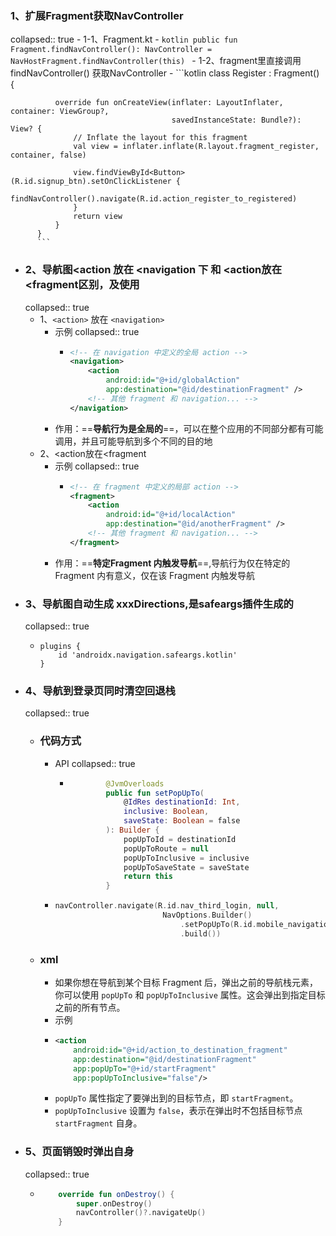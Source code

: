 ### 1、扩展Fragment获取NavController
collapsed:: true
	- 1-1、Fragment.kt
		- ```kotlin
		  public fun Fragment.findNavController(): NavController =
		      NavHostFragment.findNavController(this)
		  ```
	- 1-2、fragment里直接调用findNavController() 获取NavController
		- ```kotlin
		  class Register : Fragment() {
		  
		      override fun onCreateView(inflater: LayoutInflater, container: ViewGroup?,
		                                savedInstanceState: Bundle?): View? {
		          // Inflate the layout for this fragment
		          val view = inflater.inflate(R.layout.fragment_register, container, false)
		  
		          view.findViewById<Button>(R.id.signup_btn).setOnClickListener {
		              findNavController().navigate(R.id.action_register_to_registered)
		          }
		          return view
		      }
		  }
		  ```
- ### 2、导航图<action 放在 <navigation 下 和 <action放在<fragment区别，及使用
  collapsed:: true
	- 1、`<action>` 放在 `<navigation>`
		- 示例
		  collapsed:: true
			- ```xml
			  <!-- 在 navigation 中定义的全局 action -->
			  <navigation>
			      <action
			          android:id="@+id/globalAction"
			          app:destination="@id/destinationFragment" />
			      <!-- 其他 fragment 和 navigation... -->
			  </navigation>
			  
			  ```
		- 作用：==**导航行为是全局的**==，可以在整个应用的不同部分都有可能调用，并且可能导航到多个不同的目的地
	- 2、<action放在<fragment
		- 示例
		  collapsed:: true
			- ```xml
			  <!-- 在 fragment 中定义的局部 action -->
			  <fragment>
			      <action
			          android:id="@+id/localAction"
			          app:destination="@id/anotherFragment" />
			      <!-- 其他 fragment 和 navigation... -->
			  </fragment>
			  
			  ```
		- 作用：==**特定Fragment 内触发导航**==,导航行为仅在特定的 Fragment 内有意义，仅在该 Fragment 内触发导航
- ### 3、导航图自动生成 xxxDirections,是safeargs插件生成的
  collapsed:: true
	- ```
	  plugins {
	      id 'androidx.navigation.safeargs.kotlin'
	  }
	  ```
- ### 4、导航到登录页同时清空回退栈
  collapsed:: true
	- ### 代码方式
		- API
		  collapsed:: true
			- ```kotlin
			          @JvmOverloads
			          public fun setPopUpTo(
			              @IdRes destinationId: Int,
			              inclusive: Boolean,
			              saveState: Boolean = false
			          ): Builder {
			              popUpToId = destinationId
			              popUpToRoute = null
			              popUpToInclusive = inclusive
			              popUpToSaveState = saveState
			              return this
			          }
			  ```
		- ```kotlin
		  navController.navigate(R.id.nav_third_login, null,
		                          NavOptions.Builder()
		                              .setPopUpTo(R.id.mobile_navigation, false) // 弹出到目标 Fragment 并包括它
		                              .build())
		  ```
	- ### xml
		- 如果你想在导航到某个目标 Fragment 后，弹出之前的导航栈元素，你可以使用 `popUpTo` 和 `popUpToInclusive` 属性。这会弹出到指定目标之前的所有节点。
		- 示例
		- ```xml
		  <action
		      android:id="@+id/action_to_destination_fragment"
		      app:destination="@id/destinationFragment"
		      app:popUpTo="@+id/startFragment"
		      app:popUpToInclusive="false"/>
		  
		  ```
		- `popUpTo` 属性指定了要弹出到的目标节点，即 `startFragment`。
		- `popUpToInclusive` 设置为 `false`，表示在弹出时不包括目标节点 `startFragment` 自身。
- ### 5、页面销毁时弹出自身
  collapsed:: true
	- ```kotlin
	      override fun onDestroy() {
	          super.onDestroy()
	          navController()?.navigateUp()
	      }
	  ```